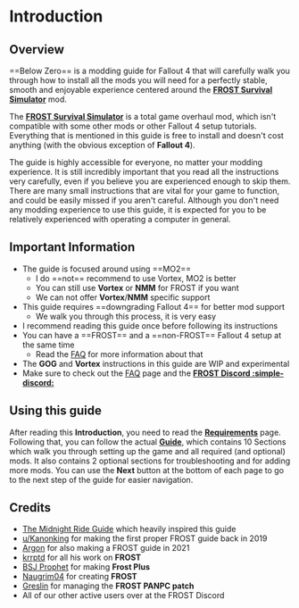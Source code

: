 # Introduction

## Overview

==Below Zero== is a modding guide for Fallout 4 that will carefully walk you through how to install all the mods you will need for a perfectly stable, smooth and enjoyable experience centered around the **[FROST Survival Simulator](https://www.nexusmods.com/fallout4/mods/18898)**  mod.

The **[FROST Survival Simulator](https://www.nexusmods.com/fallout4/mods/18898)** is a total game overhaul mod, which isn't compatible with some other mods or other Fallout 4 setup tutorials. Everything that is mentioned in this guide is free to install and doesn't cost anything (with the obvious exception of **Fallout 4**).

The guide is highly accessible for everyone, no matter your modding experience. It is still incredibly important that you read all the instructions very carefully, even if you believe you are experienced enough to skip them. There are many small instructions that are vital for your game to function, and could be easily missed if you aren't careful. Although you don't need any modding experience to use this guide, it is expected for you to be relatively experienced with operating a computer in general. 

## Important Information
* The guide is focused around using ==MO2==
    * I do ==not== recommend to use Vortex, MO2 is better
    * You can still use **Vortex** or **NMM** for FROST if you want
    * We can not offer **Vortex**/**NMM** specific support
* This guide requires ==downgrading Fallout 4== for better mod support
    * We walk you through this process, it is very easy
* I recommend reading this guide once before following its instructions
* You can have a ==FROST== and a ==non-FROST== Fallout 4 setup at the same time
    * Read the [FAQ](faq) for more information about that
* The **GOG** and **Vortex** instructions in this guide are WIP and experimental
* Make sure to check out the [FAQ](../faq/index.md) page and the [**FROST Discord :simple-discord:**](https://discord.com/invite/BaKsm7Fn4A)

## Using this guide
After reading this **Introduction**, you need to read the **[Requirements](./requirements)** page.
Following that, you can follow the actual **[Guide](../guide)**, which contains 10 Sections which walk you through setting up the game and all required (and optional) mods.
It also contains 2 optional sections for troubleshooting and for adding more mods.
You can use the **Next** button at the bottom of each page to go to the next step of the guide for easier navigation.

## Credits
- [The Midnight Ride Guide](https://themidnightride.moddinglinked.com/index.html) which heavily inspired this guide
- [u/Kanonking](https://www.reddit.com/user/Kanonking) for making the first proper FROST guide back in 2019
- [Argon](https://www.nexusmods.com/fallout4/users/37574150?tab=user+files) for also making a FROST guide in 2021
- [krrptd](https://www.nexusmods.com/fallout4/users/35409570) for all his work on **FROST**
- [BSJ Prophet](https://www.nexusmods.com/fallout4/users/103241948) for making **Frost Plus**
- [Naugrim04](https://www.nexusmods.com/fallout4/users/6324000) for creating **FROST**
- [Greslin](https://fallout.wiki/wiki/Mod:Greslin) for managing the **FROST PANPC patch**
- All of our other active users over at the FROST Discord